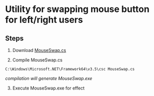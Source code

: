 # Utility for swapping mouse button for left/right users

## Steps 

1. Download [MouseSwap.cs](https://raw.githubusercontent.com/sushilshinde/scripts/master/windows/mouseswap/MouseSwap.cs) 

2. Compile MouseSwap.cs
```
C:\Windows\Microsoft.NET\Framework64\v3.5\csc MouseSwap.cs
```
*compilation will generate MouseSwap.exe*

3. Execute MouseSwap.exe for effect
